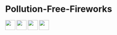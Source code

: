 # Pollution-Free-Fireworks

<img height="32" width="32" src="https://cdn.jsdelivr.net/npm/simple-icons@v8/icons/nodedotjs.svg" />
<img height="32" width="32" src="https://cdn.jsdelivr.net/npm/simple-icons@v8/icons/express.svg" />
<img height="32" width="32" src="https://cdn.jsdelivr.net/npm/simple-icons@v8/icons/socketdotio.svg" />
<img height="32" width="32" src="https://cdn.jsdelivr.net/npm/simple-icons@v8/icons/p5dotjs.svg" />